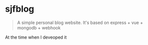 # sjfblog

> A simple personal blog website. It's based on express + vue + mongodb + webhook

 At the time when I deveoped it